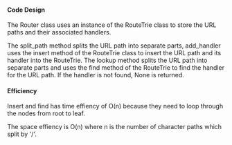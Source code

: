 #### Code Design

The Router class uses an instance of the RouteTrie class to store the URL paths and their associated handlers. 

The split_path method splits the URL path into separate parts, add_handler uses the insert method of the RouteTrie class to insert the URL path and its handler into the RouteTrie. The lookup method splits the URL path into separate parts and uses the find method of the RouteTrie to find the handler for the URL path. If the handler is not found, None is returned.


#### Efficiency

Insert and find has time effiency of O(n) because they need to loop through the nodes from root to leaf.

The space effiency is O(n) where n is the number of character paths which split by '/'.
